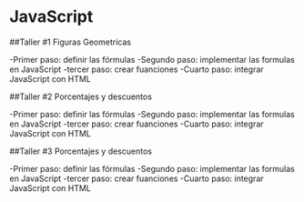 # JavaScript
##Taller #1 Figuras Geometricas

-Primer paso: definir las fórmulas
-Segundo paso: implementar las formulas en JavaScript
-tercer paso: crear fuanciones
-Cuarto  paso: integrar JavaScript con HTML

##Taller #2 Porcentajes y descuentos 

-Primer paso: definir las fórmulas
-Segundo paso: implementar las formulas en JavaScript
-tercer paso: crear fuanciones
-Cuarto  paso: integrar JavaScript con HTML

##Taller #3 Porcentajes y descuentos 

-Primer paso: definir las fórmulas
-Segundo paso: implementar las formulas en JavaScript
-tercer paso: crear fuanciones
-Cuarto  paso: integrar JavaScript con HTML

